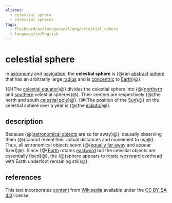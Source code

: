 ```yaml
---
aliases:
  - celestial sphere
  - celestial spheres
tags:
  - flashcard/active/general/eng/celestial_sphere
  - language/in/English
---
```


# celestial sphere

In [astronomy](astronomy.md) and [navigation](navigation.md), the __celestial sphere__ is {@{an [abstract](abstraction.md) [sphere](sphere.md) that has an arbitrarily large [radius](radius.md) and is [concentric](concentric%20objects.md) to [Earth](Earth.md)}@}. <!--SR:!2025-01-17,138,290-->

{@{The [celestial equator](celestial%20equator.md)}@} divides the celestial sphere into {@{[northern](northern%20celestial%20sphere.md) and [southern](southern%20celestial%20sphere.md) celestial spheres}@}. Their centers are respectively {@{the north and south [celestial pole](celestial%20pole.md)}@}. {@{The position of the [Sun](Sun.md)}@} on the celestial sphere over a year is {@{the [ecliptic](ecliptic.md)}@}. <!--SR:!2025-05-30,257,330!2025-01-11,134,290!2025-05-15,248,330!2025-03-19,186,310!2025-04-12,201,310-->

## description

Because {@{[astronomical objects](astronomical%20object.md) are so far away}@}, causally observing them {@{cannot reveal their actual distances and movement to us}@}. Thus, all astronomical objects seem {@{[equally far away](equidistant.md) and appear fixed}@}. Since {@{[Earth](Earth.md) rotates [eastward](east.md) but the celestial objects are essentially fixed}@}, the {@{sphere appears to [rotate westward](diurnal%20motion.md) overhead with Earth underfoot remaining still}@}. <!--SR:!2025-03-09,176,310!2025-03-20,185,310!2025-03-11,192,310!2025-10-20,339,290!2025-11-06,334,290-->

## references

This text incorporates [content](https://en.wikipedia.org/wiki/celestial_sphere) from [Wikipedia](Wikipedia.md) available under the [CC BY-SA 4.0](https://creativecommons.org/licenses/by-sa/4.0/) license.
